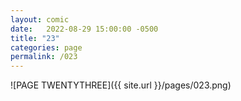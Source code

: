 ```yaml
---
layout: comic
date:   2022-08-29 15:00:00 -0500
title: "23"
categories: page
permalink: /023
---
```

![PAGE TWENTYTHREE]({{ site.url }}/pages/023.png)

